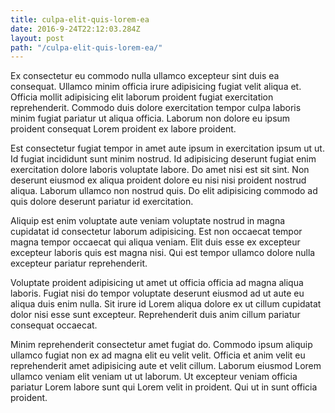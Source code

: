 ```yaml
---
title: culpa-elit-quis-lorem-ea
date: 2016-9-24T22:12:03.284Z
layout: post
path: "/culpa-elit-quis-lorem-ea/"
---
```


Ex consectetur eu commodo nulla ullamco excepteur sint duis ea consequat. Ullamco minim officia irure adipisicing fugiat velit aliqua et. Officia mollit adipisicing elit laborum proident fugiat exercitation reprehenderit. Commodo duis dolore exercitation tempor culpa laboris minim fugiat pariatur ut aliqua officia. Laborum non dolore eu ipsum proident consequat Lorem proident ex labore proident.

Est consectetur fugiat tempor in amet aute ipsum in exercitation ipsum ut ut. Id fugiat incididunt sunt minim nostrud. Id adipisicing deserunt fugiat enim exercitation dolore laboris voluptate labore. Do amet nisi est sit sint. Non deserunt eiusmod ex aliqua proident dolore eu nisi nisi proident nostrud aliqua. Laborum ullamco non nostrud quis. Do elit adipisicing commodo ad quis dolore deserunt pariatur id exercitation.

Aliquip est enim voluptate aute veniam voluptate nostrud in magna cupidatat id consectetur laborum adipisicing. Est non occaecat tempor magna tempor occaecat qui aliqua veniam. Elit duis esse ex excepteur excepteur laboris quis est magna nisi. Qui est tempor ullamco dolore nulla excepteur pariatur reprehenderit.

Voluptate proident adipisicing ut amet ut officia officia ad magna aliqua laboris. Fugiat nisi do tempor voluptate deserunt eiusmod ad ut aute eu aliqua duis enim nulla. Sit irure id Lorem aliqua dolore ex ut cillum cupidatat dolor nisi esse sunt excepteur. Reprehenderit duis anim cillum pariatur consequat occaecat.

Minim reprehenderit consectetur amet fugiat do. Commodo ipsum aliquip ullamco fugiat non ex ad magna elit eu velit velit. Officia et anim velit eu reprehenderit amet adipisicing aute et velit cillum. Laborum eiusmod Lorem ullamco veniam elit veniam ut ut laborum. Ut excepteur veniam officia pariatur Lorem labore sunt qui Lorem velit in proident. Qui ut in sunt officia proident.